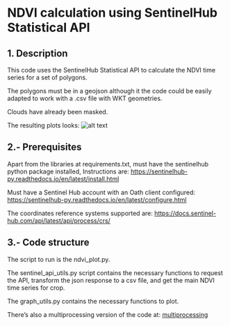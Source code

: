 # NDVI calculation using SentinelHub Statistical API

## 1. Description
This code uses the SentinelHub Statistical API to calculate the NDVI time series for a set of polygons.

The polygons must be in a geojson although it the code could be easily adapted to work with a .csv file with WKT geometries.

Clouds have already been masked.

The resulting plots looks: 
![alt text](https://github.com/xpascuet/ndvi/tree/main/3_NDVI.jpg?raw=true)

## 2.- Prerequisites
Apart from the libraries at requirements.txt, must have the sentinelhub python package installed, Instructions are: https://sentinelhub-py.readthedocs.io/en/latest/install.html

Must have a Sentinel  Hub account with an Oath client configured: https://sentinelhub-py.readthedocs.io/en/latest/configure.html

The coordinates reference systems supported are: https://docs.sentinel-hub.com/api/latest/api/process/crs/

## 3.- Code structure
The script to run is the ndvi_plot.py.

The sentinel_api_utils.py script contains the necessary functions to request the API, transform the json response to a csv file, and get the main NDVI time series for crop.

The graph_utils.py contains the necessary functions to plot.

There’s also a multiprocessing version of the code at:  [multiprocessing](https://github.com/xpascuet/ndvi/tree/main/multiprocessing)
